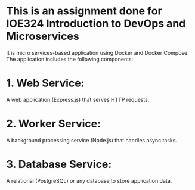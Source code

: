 # This is an assignment done for IOE324 Introduction to DevOps and Microservices
It is micro services-based application using Docker and Docker Compose. The application includes the following components:
# 1. Web Service: 
A web application (Express.js) that serves HTTP requests.
# 2. Worker Service: 
A background processing service (Node.js) that handles async tasks.
# 3. Database Service: 
A relational (PostgreSQL) or any database to store application data.
